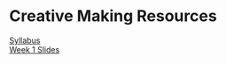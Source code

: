 # Creative Making Resources
[Syllabus](/README.md)  
[Week 1 Slides](Week1/Slides/Week1_CreateCanvas.html)
